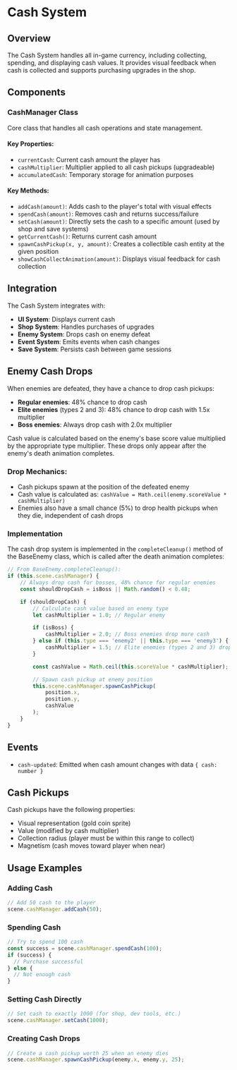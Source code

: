 # Cash System

## Overview

The Cash System handles all in-game currency, including collecting, spending, and displaying cash values. It provides visual feedback when cash is collected and supports purchasing upgrades in the shop.

## Components

### CashManager Class
Core class that handles all cash operations and state management.

#### Key Properties:
- `currentCash`: Current cash amount the player has
- `cashMultiplier`: Multiplier applied to all cash pickups (upgradeable)
- `accumulatedCash`: Temporary storage for animation purposes

#### Key Methods:
- `addCash(amount)`: Adds cash to the player's total with visual effects
- `spendCash(amount)`: Removes cash and returns success/failure
- `setCash(amount)`: Directly sets the cash to a specific amount (used by shop and save systems)
- `getCurrentCash()`: Returns current cash amount
- `spawnCashPickup(x, y, amount)`: Creates a collectible cash entity at the given position
- `showCashCollectAnimation(amount)`: Displays visual feedback for cash collection

## Integration

The Cash System integrates with:

- **UI System**: Displays current cash
- **Shop System**: Handles purchases of upgrades
- **Enemy System**: Drops cash on enemy defeat
- **Event System**: Emits events when cash changes
- **Save System**: Persists cash between game sessions

## Enemy Cash Drops

When enemies are defeated, they have a chance to drop cash pickups:

- **Regular enemies**: 48% chance to drop cash
- **Elite enemies** (types 2 and 3): 48% chance to drop cash with 1.5x multiplier
- **Boss enemies**: Always drop cash with 2.0x multiplier

Cash value is calculated based on the enemy's base score value multiplied by the appropriate type multiplier. These drops only appear after the enemy's death animation completes.

### Drop Mechanics:
- Cash pickups spawn at the position of the defeated enemy
- Cash value is calculated as: `cashValue = Math.ceil(enemy.scoreValue * cashMultiplier)`
- Enemies also have a small chance (5%) to drop health pickups when they die, independent of cash drops

### Implementation
The cash drop system is implemented in the `completeCleanup()` method of the BaseEnemy class, which is called after the death animation completes:

```javascript
// From BaseEnemy.completeCleanup():
if (this.scene.cashManager) {
    // Always drop cash for bosses, 48% chance for regular enemies
    const shouldDropCash = isBoss || Math.random() < 0.48;

    if (shouldDropCash) {
        // Calculate cash value based on enemy type
        let cashMultiplier = 1.0; // Regular enemy

        if (isBoss) {
            cashMultiplier = 2.0; // Boss enemies drop more cash
        } else if (this.type === 'enemy2' || this.type === 'enemy3') {
            cashMultiplier = 1.5; // Elite enemies (types 2 and 3) drop more cash
        }

        const cashValue = Math.ceil(this.scoreValue * cashMultiplier);

        // Spawn cash pickup at enemy position
        this.scene.cashManager.spawnCashPickup(
            position.x,
            position.y,
            cashValue
        );
    }
}
```

## Events

- `cash-updated`: Emitted when cash amount changes with data `{ cash: number }`

## Cash Pickups

Cash pickups have the following properties:
- Visual representation (gold coin sprite)
- Value (modified by cash multiplier)
- Collection radius (player must be within this range to collect)
- Magnetism (cash moves toward player when near)

## Usage Examples

### Adding Cash
```javascript
// Add 50 cash to the player
scene.cashManager.addCash(50);
```

### Spending Cash
```javascript
// Try to spend 100 cash
const success = scene.cashManager.spendCash(100);
if (success) {
  // Purchase successful
} else {
  // Not enough cash
}
```

### Setting Cash Directly
```javascript
// Set cash to exactly 1000 (for shop, dev tools, etc.)
scene.cashManager.setCash(1000);
```

### Creating Cash Drops
```javascript
// Create a cash pickup worth 25 when an enemy dies
scene.cashManager.spawnCashPickup(enemy.x, enemy.y, 25);
```
